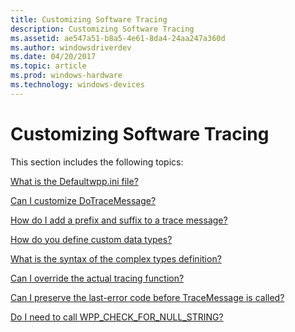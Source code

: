 ```yaml
---
title: Customizing Software Tracing
description: Customizing Software Tracing
ms.assetid: ae547a51-b8a5-4e61-8da4-24aa247a360d
ms.author: windowsdriverdev
ms.date: 04/20/2017
ms.topic: article
ms.prod: windows-hardware
ms.technology: windows-devices
---
```


# Customizing Software Tracing


This section includes the following topics:

[What is the Defaultwpp.ini file?](what-is-the-defaultwpp-ini-file-.md)

[Can I customize DoTraceMessage?](can-i-customize-dotracemessage-.md)

[How do I add a prefix and suffix to a trace message?](how-do-i-add-a-prefix-and-suffix-to-a-trace-message-.md)

[How do you define custom data types?](how-do-you-define-custom-data-types-.md)

[What is the syntax of the complex types definition?](what-is-the-syntax-of-the-complex-types-definition-.md)

[Can I override the actual tracing function?](can-i-override-the-actual-tracing-function-.md)

[Can I preserve the last-error code before TraceMessage is called?](can-i-preserve-the-last-error-code-before-tracemessage-is-called-.md)

[Do I need to call WPP\_CHECK\_FOR\_NULL\_STRING?](do-i-need-to-call-wpp-check-for-null-string-.md)

 

 





